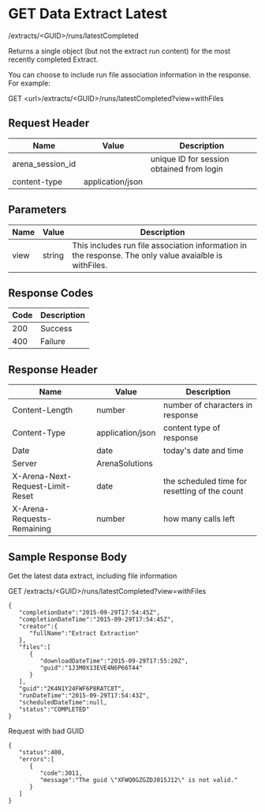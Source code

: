 # GET Data Extract Latest


/extracts/&lt;GUID&gt;/runs/latestCompleted

Returns a single  object \(but not the extract run content\) for the most recently completed Extract.

You can choose to include run file association information in the response. For example:



GET &lt;url&gt;/extracts/&lt;GUID&gt;/runs/latestCompleted?view=withFiles

## Request Header

| Name<br> | Value<br> | Description<br> |
|  --- |  --- |  --- | 
| arena_session_id<br> |   | unique ID for session obtained from login<br> |
| content\-type<br> | application/json<br> |   |

## Parameters

| Name<br> | Value<br> | Description<br> |
|  --- |  --- |  --- | 
| view<br> | string<br> | This includes run file association information in the response. The only value avaialble is withFiles.<br> |

## Response Codes

| Code<br> | Description<br> |
|  --- |  --- | 
| 200<br> | Success<br> |
| 400<br> | Failure<br> |

## Response Header

| Name<br> | Value<br> | Description<br> |
|  --- |  --- |  --- | 
| Content\-Length<br> | number<br> | number of characters in response<br> |
| Content\-Type<br> | application/json<br> | content type of response<br> |
| Date<br> | date<br> | today's date and time<br> |
| Server<br> | ArenaSolutions<br> |   |
| X\-Arena\-Next\-Request\-Limit\-Reset<br> | date<br> | the scheduled time for resetting of the count<br> |
| X\-Arena\-Requests\-Remaining<br> | number<br> | how many calls left<br> |

## Sample Response Body
Get the latest data extract, including file information

GET /extracts/&lt;GUID&gt;/runs/latestCompleted?view=withFiles

```
{  
   "completionDate":"2015-09-29T17:54:45Z",
   "completionDateTime":"2015-09-29T17:54:45Z",
   "creator":{  
      "fullName":"Extract Extraction"
   },
   "files":[  
      {  
         "downloadDateTime":"2015-09-29T17:55:20Z",
         "guid":"1J3M0X13EVE4N6P66T44"
      }
   ],
   "guid":"2K4N1Y24FWF6P8RATC8T",
   "runDateTime":"2015-09-29T17:54:43Z",
   "scheduledDateTime":null,
   "status":"COMPLETED"
}
```
Request with bad GUID

```
{  
   "status":400,
   "errors":[  
      {  
         "code":3011,
         "message":"The guid \"XFWQ0GZGZDJ015J12\" is not valid."
      }
   ]
}
```
